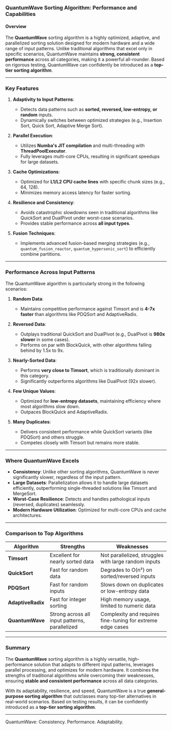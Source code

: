 ### QuantumWave Sorting Algorithm: Performance and Capabilities

#### **Overview**
The **QuantumWave** sorting algorithm is a highly optimized, adaptive, and parallelized sorting solution designed for modern hardware and a wide range of input patterns. Unlike traditional algorithms that excel only in specific scenarios, QuantumWave maintains **strong, consistent performance** across all categories, making it a powerful all-rounder. Based on rigorous testing, QuantumWave can confidently be introduced as a **top-tier sorting algorithm**.

---

### **Key Features**
1. **Adaptivity to Input Patterns**:
   - Detects data patterns such as **sorted, reversed, low-entropy, or random** inputs.
   - Dynamically switches between optimized strategies (e.g., Insertion Sort, Quick Sort, Adaptive Merge Sort).

2. **Parallel Execution**:
   - Utilizes **Numba's JIT compilation** and multi-threading with **ThreadPoolExecutor**.
   - Fully leverages multi-core CPUs, resulting in significant speedups for large datasets.

3. **Cache Optimizations**:
   - Optimized for **L1/L2 CPU cache lines** with specific chunk sizes (e.g., 64, 128).
   - Minimizes memory access latency for faster sorting.

4. **Resilience and Consistency**:
   - Avoids catastrophic slowdowns seen in traditional algorithms like QuickSort and DualPivot under worst-case scenarios.
   - Provides stable performance across **all input types**.

5. **Fusion Techniques**:
   - Implements advanced fusion-based merging strategies (e.g., `quantum_fusion_reactor`, `quantum_hypersonic_sort`) to efficiently combine partitions.

---

### **Performance Across Input Patterns**
The QuantumWave algorithm is particularly strong in the following scenarios:

1. **Random Data**:
   - Maintains competitive performance against Timsort and is **4-7x faster** than algorithms like PDQSort and AdaptiveRadix.

2. **Reversed Data**:
   - Outplays traditional QuickSort and DualPivot (e.g., DualPivot is **980x slower** in some cases).
   - Performs on par with BlockQuick, with other algorithms falling behind by 1.5x to 9x.

3. **Nearly-Sorted Data**:
   - Performs **very close to Timsort**, which is traditionally dominant in this category.
   - Significantly outperforms algorithms like DualPivot (92x slower).

4. **Few Unique Values**:
   - Optimized for **low-entropy datasets**, maintaining efficiency where most algorithms slow down.
   - Outpaces BlockQuick and AdaptiveRadix.

5. **Many Duplicates**:
   - Delivers consistent performance while QuickSort variants (like PDQSort) and others struggle.
   - Competes closely with Timsort but remains more stable.

---

### **Where QuantumWave Excels**
- **Consistency**: Unlike other sorting algorithms, QuantumWave is never significantly slower, regardless of the input pattern.
- **Large Datasets**: Parallelization allows it to handle large datasets efficiently, outperforming single-threaded solutions like Timsort and MergeSort.
- **Worst-Case Resilience**: Detects and handles pathological inputs (reversed, duplicates) seamlessly.
- **Modern Hardware Utilization**: Optimized for multi-core CPUs and cache architectures.

---

### **Comparison to Top Algorithms**
| **Algorithm**       | **Strengths**                              | **Weaknesses**                          |
|----------------------|-------------------------------------------|-----------------------------------------|
| **Timsort**         | Excellent for nearly sorted data          | Not parallelized, struggles with large random inputs |
| **QuickSort**       | Fast for random data                      | Degrades to O(n²) on sorted/reversed inputs |
| **PDQSort**         | Fast for random inputs                    | Slows down on duplicates or low-entropy data |
| **AdaptiveRadix**   | Fast for integer sorting                  | High memory usage, limited to numeric data |
| **QuantumWave**     | Strong across all input patterns, parallelized | Complexity and requires fine-tuning for extreme edge cases |

---

### **Summary**
The **QuantumWave** sorting algorithm is a highly versatile, high-performance solution that adapts to different input patterns, leverages parallel processing, and optimizes for modern hardware. It combines the strengths of traditional algorithms while overcoming their weaknesses, ensuring **stable and consistent performance** across all data categories.

With its adaptability, resilience, and speed, QuantumWave is a true **general-purpose sorting algorithm** that outclasses many top-tier alternatives in real-world scenarios. Based on testing results, it can be confidently introduced as a **top-tier sorting algorithm**.

---

QuantumWave: Consistency. Performance. Adaptability.
